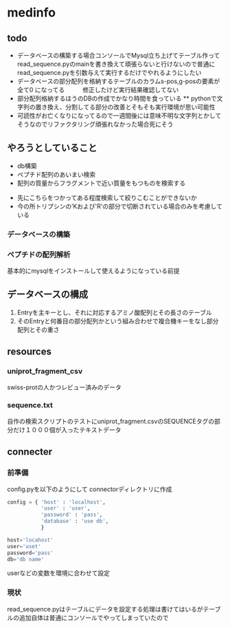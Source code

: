 # medinfo
## todo
* データベースの構築する場合コンソールでMysql立ち上げてテーブル作ってread_sequence.pyのmainを書き換えて頑張らないと行けないので普通にread_sequence.pyを引数与えて実行するだけでやれるようにしたい
* データベースの部分配列を格納するテーブルのカラムs-pos,g-posの要素が全て0 になってる　　　修正したけど実行結果確認してない
* 部分配列格納するほうのDBの作成でかなり時間を食っている
** pythonで文字列の置き換え、分割してる部分の改善とそもそも実行環境が思い可能性
* 可読性がお亡くなりになってるので一週間後には意味不明な文字列とかしてそうなのでリファクタリング頑張れなかった場合死にそう
## やろうとしていること
* db構築
* ペプチド配列のあいまい検索
* 配列の質量からフラグメントで近い質量をもつものを検索する
+ 先にこちらをつかってある程度検索して絞りこむことができないか
+ 今の所トリプシンの’Kおよび'R'の部分で切断されている場合のみを考慮している
### データベースの構築
### ペプチドの配列解析

基本的にmysqlをインストールして使えるようになっている前提

## データベースの構成
1. Entryを主キーとし、それに対応するアミノ酸配列とその長さのテーブル
2. そのEntryと何番目の部分配列かという組み合わせで複合機キーをなし部分配列とその重さ
## resources
### uniprot_fragment_csv
swiss-protの人かつレビュー済みのデータ
### sequence.txt
自作の検索スクリプトのテストにuniprot_fragment.csvのSEQUENCEタグの部分だけ１０００個が入ったテキストデータ

## connecter

### 前準備
config.pyを以下のようにして  connectorディレクトリに作成
```config.py
config = { 'host' : 'localhost',
           'user' : 'user',
           'password' : 'pass',
           'database' : 'use db',
           }

host='locahost'
user='uset'
password='pass'
db='db name'  
```

userなどの変数を環境に合わせて設定

### 現状
read_sequence.pyはテーブルにデータを設定する処理は書けてはいるがテーブルの追加自体は普通にコンソールでやってしまっていたので
